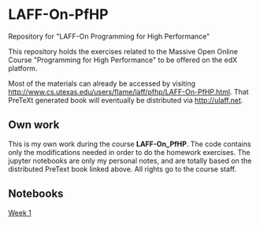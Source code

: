 # LAFF-On-PfHP
Repository for "LAFF-On Programming for High Performance"

This repository holds the exercises related to the Massive Open Online
Course "Programming for High Performance" to be offered on the edX
platform.

Most of the materials can already be accessed by visiting
http://www.cs.utexas.edu/users/flame/laff/pfhp/LAFF-On-PfHP.html.
That PreTeXt generated book will eventually be distributed via
http://ulaff.net.

## Own work
This is my own work during the course **LAFF-On_PfHP**. The code contains
only the modifications needed in order to do the homework exercises.
The jupyter notebooks are only my personal notes, and are totally based on
the distributed PreText book linked above.
All rights go to the course staff.

## Notebooks
[Week 1](./Assignments/Week1/notebooks)
